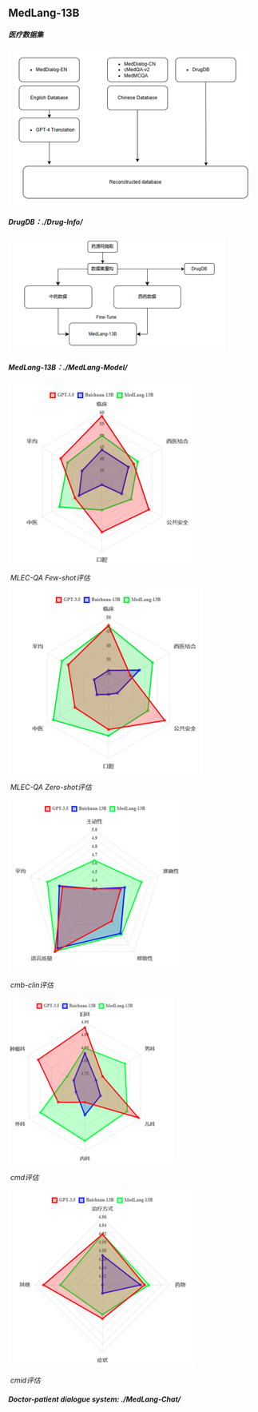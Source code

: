 ## MedLang-13B

##### 医疗数据集

![MedInfo](./image/MedInfo.png)

##### DrugDB：./Drug-Info/

![DrugDB](./image/DrugDB.png)

##### MedLang-13B：./MedLang-Model/

![MLEC-QA-Few-shot](./image/MLEC-QA-Few-shot.png)

​														  	*MLEC-QA Few-shot评估*

![MLEC-QA-Zero-shot](./image/MLEC-QA-Zero-shot.png)

​														  	*MLEC-QA Zero-shot评估*

![cmb](./image/cmb.png)

​														  	        *cmb-clin评估*

![cmd](./image/cmd.png)

​														  	                *cmd评估*

![cmid](./image/cmid.png)

​														  	                 *cmid评估*



#####  Doctor-patient dialogue system:  ./MedLang-Chat/

